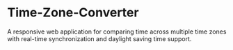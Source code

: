 # Time-Zone-Converter
A responsive web application for comparing time across multiple time zones with real-time synchronization and daylight saving time support.
